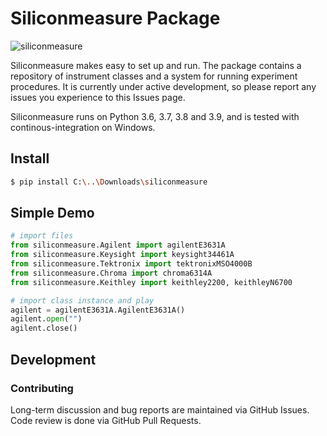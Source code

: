 # Siliconmeasure Package

![siliconmeasure](https://github.com/sabari-saravanan-m/siliconmeasure)

Siliconmeasure makes easy to set up and run. The package contains a repository of instrument classes and a system for running experiment procedures.
It is currently under active development, so please report any issues you experience to this Issues page.

Siliconmeasure runs on Python 3.6, 3.7, 3.8 and 3.9, and is tested with continous-integration on Windows.


## Install

```bash
$ pip install C:\..\Downloads\siliconmeasure
```

## Simple Demo

```python
# import files
from siliconmeasure.Agilent import agilentE3631A
from siliconmeasure.Keysight import keysight34461A
from siliconmeasure.Tektronix import tektronixMSO4000B
from siliconmeasure.Chroma import chroma6314A
from siliconmeasure.Keithley import keithley2200, keithleyN6700

# import class instance and play
agilent = agilentE3631A.AgilentE3631A()
agilent.open("")
agilent.close()
```

## Development

### Contributing

Long-term discussion and bug reports are maintained via GitHub Issues.
Code review is done via GitHub Pull Requests.
